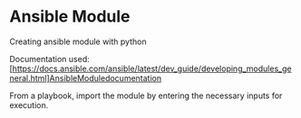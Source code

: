 # Ansible Module 

Creating ansible module with python

Documentation used:
[https://docs.ansible.com/ansible/latest/dev_guide/developing_modules_general.html]AnsibleModuledocumentation

From a playbook, import the module by entering the necessary inputs for execution.
